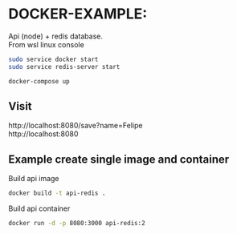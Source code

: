 # DOCKER-EXAMPLE:  

Api (node) + redis database.  
From wsl linux console

```bash
sudo service docker start
sudo service redis-server start

docker-compose up
```

## Visit

http://localhost:8080/save?name=Felipe  
http://localhost:8080


## Example create single image and container

Build api image  
```bash
docker build -t api-redis .
```

Build api container  
```bash
docker run -d -p 8080:3000 api-redis:2
```
